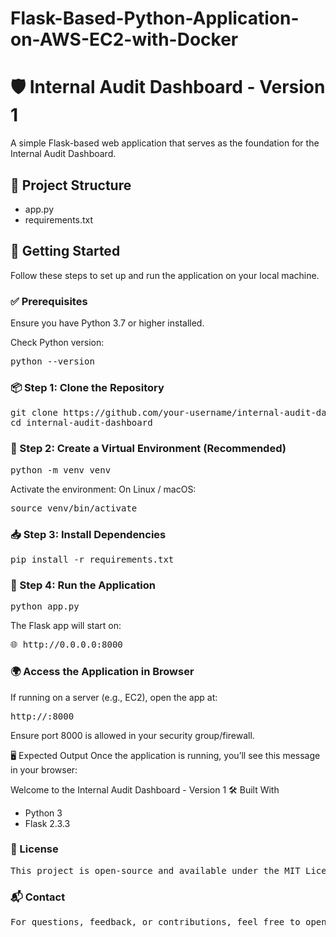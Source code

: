 # Flask-Based-Python-Application-on-AWS-EC2-with-Docker

# 🛡️ Internal Audit Dashboard - Version 1

A simple Flask-based web application that serves as the foundation for the Internal Audit Dashboard.

## 📁 Project Structure

- app.py
- requirements.txt


## 🚀 Getting Started

Follow these steps to set up and run the application on your local machine.

### ✅ Prerequisites

Ensure you have Python 3.7 or higher installed.

Check Python version:

<pre>python --version</pre>


### 📦 Step 1: Clone the Repository

<pre>git clone https://github.com/your-username/internal-audit-dashboard.git
cd internal-audit-dashboard</pre>

### 🐍 Step 2: Create a Virtual Environment (Recommended)

<pre>python -m venv venv</pre>

Activate the environment:
On Linux / macOS:

<pre>source venv/bin/activate</pre>
### 📥 Step 3: Install Dependencies

<pre>pip install -r requirements.txt</pre>
### 🏃 Step 4: Run the Application

<pre>python app.py</pre>
The Flask app will start on:
<pre>🌐 http://0.0.0.0:8000</pre>

### 🌍 Access the Application in Browser
If running on a server (e.g., EC2), open the app at:


<pre>http://<your-ec2-public-ip>:8000</pre>
Ensure port 8000 is allowed in your security group/firewall.

🖥️ Expected Output
Once the application is running, you’ll see this message in your browser:


Welcome to the Internal Audit Dashboard - Version 1
🛠️ Built With
- Python 3
- Flask 2.3.3

### 📄 License
<pre>This project is open-source and available under the MIT License.</pre>

### 📬 Contact
<pre>For questions, feedback, or contributions, feel free to open an issue or submit a pull request.</pre>
